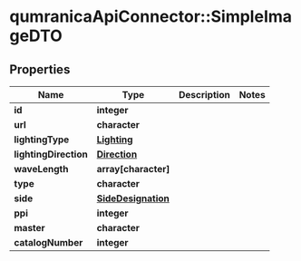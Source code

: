# qumranicaApiConnector::SimpleImageDTO

## Properties
Name | Type | Description | Notes
------------ | ------------- | ------------- | -------------
**id** | **integer** |  | 
**url** | **character** |  | 
**lightingType** | [**Lighting**](Lighting.md) |  | 
**lightingDirection** | [**Direction**](Direction.md) |  | 
**waveLength** | **array[character]** |  | 
**type** | **character** |  | 
**side** | [**SideDesignation**](SideDesignation.md) |  | 
**ppi** | **integer** |  | 
**master** | **character** |  | 
**catalogNumber** | **integer** |  | 


